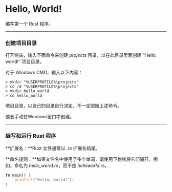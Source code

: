 # Hello, World!

编写第一个 Rust 程序。

------

### 创建项目目录

打开终端，输入下面命令来创建 *projects* 目录，以在此目录里面创建 “Hello, world!” 项目目录。

对于 Windows CMD，输入以下内容：

```shell
> mkdir "%USERPROFILE%\projects"
> cd /d "%USERPROFILE%\projects"
> mkdir hello_world
> cd hello_world
```

项目目录，以自己的目录自行决定，不一定照搬上述命令。

或者手动在Windows窗口中创建。

------

### 编写和运行 Rust 程序

**扩展名：**Rust 文件通常以 *.rs* 扩展名结尾。

**命名规则：**如果文件名中使用了多个单词，请使用下划线将它们隔开。例如，命名为 *hello_world.rs*，而不是 *helloworld.rs*。

```rust
fn main() {
    println!("Hello, world!");
}
```

